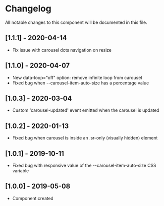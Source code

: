 # Changelog
All notable changes to this component will be documented in this file.

## [1.1.1] - 2020-04-14
- Fix issue with carousel dots navigation on resize

## [1.1.0] - 2020-04-07
- New data-loop="off" option: remove infinite loop from carousel
- Fixed bug when --carousel-item-auto-size has a percentage value

## [1.0.3] - 2020-03-04
- Custom 'carousel-updated' event emitted when the carousel is updated

## [1.0.2] - 2020-01-13
- Fixed bug when carousel is inside an .sr-only (visually hidden) element

## [1.0.1] - 2019-10-11
- Fixed bug with responsive value of the --carousel-item-auto-size CSS variable

## [1.0.0] - 2019-05-08
- Component created
